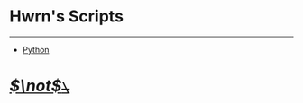 <!--
 * @Date: 2020-10-01 15:19:07
 * @LastEditors: Hwrn
 * @LastEditTime: 2020-10-05 13:58:40
 * @FilePath: /MyScripts/README.md
 * @Description:
-->
Hwrn's Scripts
===

---
- [Python](Python/README.md)


# [***$\not$<!-- @Hwrn -->*~~`\`~~**](file:///home/hwrn/README.md)
